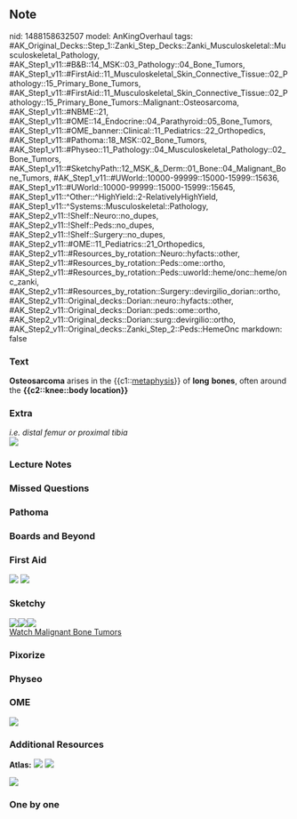 ## Note
nid: 1488158632507
model: AnKingOverhaul
tags: #AK_Original_Decks::Step_1::Zanki_Step_Decks::Zanki_Musculoskeletal::Musculoskeletal_Pathology, #AK_Step1_v11::#B&B::14_MSK::03_Pathology::04_Bone_Tumors, #AK_Step1_v11::#FirstAid::11_Musculoskeletal_Skin_Connective_Tissue::02_Pathology::15_Primary_Bone_Tumors, #AK_Step1_v11::#FirstAid::11_Musculoskeletal_Skin_Connective_Tissue::02_Pathology::15_Primary_Bone_Tumors::Malignant::Osteosarcoma, #AK_Step1_v11::#NBME::21, #AK_Step1_v11::#OME::14_Endocrine::04_Parathyroid::05_Bone_Tumors, #AK_Step1_v11::#OME_banner::Clinical::11_Pediatrics::22_Orthopedics, #AK_Step1_v11::#Pathoma::18_MSK::02_Bone_Tumors, #AK_Step1_v11::#Physeo::11_Pathology::04_Musculoskeletal_Pathology::02_Bone_Tumors, #AK_Step1_v11::#SketchyPath::12_MSK_&_Derm::01_Bone::04_Malignant_Bone_Tumors, #AK_Step1_v11::#UWorld::10000-99999::15000-15999::15636, #AK_Step1_v11::#UWorld::10000-99999::15000-15999::15645, #AK_Step1_v11::^Other::^HighYield::2-RelativelyHighYield, #AK_Step1_v11::^Systems::Musculoskeletal::Pathology, #AK_Step2_v11::!Shelf::Neuro::no_dupes, #AK_Step2_v11::!Shelf::Peds::no_dupes, #AK_Step2_v11::!Shelf::Surgery::no_dupes, #AK_Step2_v11::#OME::11_Pediatrics::21_Orthopedics, #AK_Step2_v11::#Resources_by_rotation::Neuro::hyfacts::other, #AK_Step2_v11::#Resources_by_rotation::Peds::ome::ortho, #AK_Step2_v11::#Resources_by_rotation::Peds::uworld::heme/onc::heme/onc_zanki, #AK_Step2_v11::#Resources_by_rotation::Surgery::devirgilio_dorian::ortho, #AK_Step2_v11::Original_decks::Dorian::neuro::hyfacts::other, #AK_Step2_v11::Original_decks::Dorian::peds::ome::ortho, #AK_Step2_v11::Original_decks::Dorian::surg::devirgilio::ortho, #AK_Step2_v11::Original_decks::Zanki_Step_2::Peds::HemeOnc
markdown: false

### Text
<div>
  <b>Osteosarcoma</b> arises in the {{c1::<u>metaphysis</u>}} of
  <b>long</b> <b>bones</b>, often around the <b>{{c2::knee::body
  location}}</b>
</div>

### Extra
<div>
  <i>i.e. distal femur or proximal tibia</i>
</div>
<div><img src="paste-167495134609759.jpg"></div>

### Lecture Notes


### Missed Questions


### Pathoma


### Boards and Beyond


### First Aid
<img src="tmpFNZ6V6.png"> <img src="tmpMChupg.png">

### Sketchy
<div><img src=
"osteosarcoma%20common%20near%20knee_1566160514431.jpg"><img src=
"paste-167495134609759.jpg"><img src=
"Zoverall%20picture%20(55)_1566160514431.jpg"></div><a href=
"https://dashboard.sketchy.com/study/medical/courses/medical-pathophysiology/units/medical-pathophysiology-musculoskeletal-derm/videos/medical-pathophysiology-musculoskeletal-and-derm-bone-malignant-bone-tumors?utm_source=anki&utm_medium=partnership&utm_campaign=february_update&utm_content=medical">Watch
Malignant Bone Tumors</a>

### Pixorize


### Physeo


### OME
<div class="ome-widget">
  <a href=
  "https://onlinemeded.org/spa/pediatrics/orthopedics/acquire?ref=anki">
  <img src="_OME_AnkiFlashcards_Lesson_6.png"></a>
</div>

### Additional Resources
<b>Atlas:</b> <img src="tmpJRsdsb.png" class="resizer"> <img src=
"tmpGUnRrF.png" class="resizer">
<div><img class="resizer" src="paste-3871762693488641.jpg" style=
""></div>

### One by one

